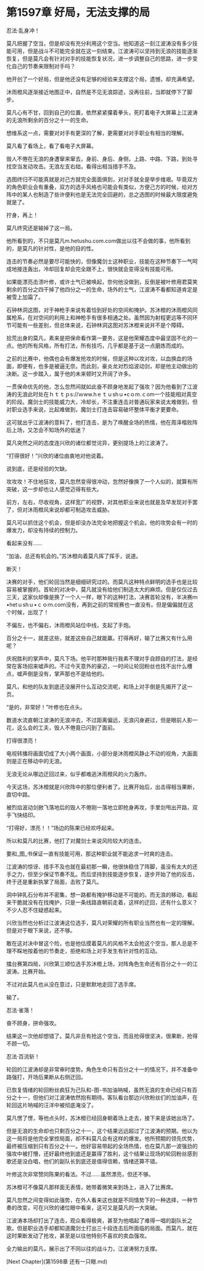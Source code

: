 # 第1597章 好局，无法支撑的局

忍法·乱身冲！

莫凡把握了空当，但是却没有充分利用这个空当。他知道这一刻江波涛没有多少技能可用，但是战斗不可能完全就在这一刻结束。江波涛可以坚持到无浪的技能逐渐恢复，但是莫凡会有针对对手的技能恢复状况，进一步调整自己的思路，进一步变化自己的节奏来限制对手吗？

他开创了一个好局，但是他还没有足够的经验来支撑这个局，遗憾，却充满希望。

沐雨橙风逐渐接近地图正中，自然是不见无浪踪迹，没再往前，当即就停下了脚步。

莫凡心有不甘，回到自己的位置，依然紧紧攥着拳头，死盯着电子大屏幕上江波涛的无浪所剩余的百分之十一的生命。

想维系这一点，需要对对手有更深的了解，更需要对对手职业有相当的理解。

莫凡看了看场上，看了看电子大屏幕。

毁人不倦在无浪的身遭窜来窜去，身前、身后、身侧，上路、中路、下路，到处寻找空当发动攻击。无浪左支右绌，看得出相当措手不及。

选图终归不可能真就是对己方就完全面面俱到，对对手就全是举步维艰。毕竟双方的角色职业会有重叠，双方的选手风格也可能会有类似，方便己方的时候，给对方阵中的某人也制造了些许便利也是无法完全回避的，总之选图的时候最大限度避免就是了。

拧身，再上！

莫凡终究还是输掉了这一局。

他所看到的，不只是莫凡m.hetushu.com.com做出以往不会做的事，他所看到的，是莫凡的针对性，是他的目的性。

连击的节奏必然是要尽可能快的，但像魔剑士这种职业，技能在这种节奏下一气呵成地接连轰出，冷却回复却会完全跟不上，很快就会变得没有技能可用。

如果能漂亮击溃叶修，或许士气已被唤起，奈何他没做到，反倒是被叶修用君莫笑剩余的百分之四干掉了他四分之一的生命，场外的士气，江波涛不看都知道肯定是被雪上加霜了。

石钟林洞这图，对于神枪手来说有着恰到好处的空间和掩护。苏沐橙的沐雨橙风同属枪系，在对空间的利用上和神枪手有很多相通之处。虽然因为射程更远等不同环节可能有一些差别，但总体来说，石钟林洞这图对苏沐橙来说并不是个障碍。

拾荒出身的莫凡，素来是把保命看作第一要务，这是他荣耀态度中最坚固不化的一点。他的所有风格，所有打法，所有技巧，几乎都是基于这一点磨炼而成的。

之前的比赛中，他偶也会有爆发抢攻的时候，但是这种以攻对攻，以血换血的场面，即便有，也多是被逼无奈。而此刻，豪炎龙对烈焰波动剑，却是他主动做出的决断。这一步踏入，属于他的未来顿时又开阔了许多。

一贯保命优先的他，怎么忽然间就如此奋不顾身地发起了强攻？因为他看到了江波涛的无浪此时处在ｈｔｔｐs://ｗww.hｅｔｕshｕ•cｏm.ｃom一个技能相对真空的阶段。魔剑士的技能威力大，冷却长，不注重连击对普通玩家来说太难做到，但对职业选手来说，比起难做到，魔剑士打连击容易破坏整体平衡才更要命。

这可就出乎江波涛的意料了，他打连击，是为了唤醒全场的热情，他在周泽楷败阵后上场，又怎会不知场外的低迷？

莫凡突然之间的态度连兴欣的诸位都觉诧异，更别提场上的江波涛了。

“打得很好！”兴欣的诸位由衷地对他说着。

说到底，还是经验的欠缺。

攻攻攻！不住地狂攻，莫凡忽然变得很冲动，忽然好像换了一个人似的，就算有所突破，这一步却也让人感觉迈得有些大。

前方，左右，尽收视角，这样宽广的视野，对其他职业来说也就是及早发现对手罢了，但对沐雨橙风来说却都可制造攻击威胁。

莫凡可以抓住这个机会，但是却没办法完全地把握这个机会。他的攻势会有一时的爆发力，却没有持续的控制力。

看起来没有……

“加油，总还有机会的。”苏沐橙向着莫凡挥了挥手，说道。

断灭！

决赛的对手，他们轮回当然是细细研究过的。而莫凡这种特点鲜明的选手也是比较容易被掌握的。首轮的对决中，莫凡就没有给他们制造太大的麻烦。但是仅仅过去三天，这家伙却像是换了一个人一样，眼下的这种打法，决赛首轮没有，半决赛ｍ•hetｕshｕ•ｃｏｍ.coｍ没有，再到之前的常规赛也一直没有。但是偏偏就在这个时候，出现了！

不偏左，也不偏右，沐雨橙风站位中线，支起了手炮。

百分之十一，就差这些，就差这些自己就能赢。打得再好，输了比赛又有什么用呢？

庆祝胜利的掌声中，莫凡下场。他平时那种我行我素不理对手自顾自的打法，是经常在客场招来嘘声的。不过今天意外的豪迈，一时间让轮回粉丝也找不出什么槽点，嘘声倒是没有，掌声那也不是给他的。

莫凡，和他的队友到底还没展开什么互动交流呢，和场上对手倒是先揭开了这一页。

“是的，非常好！”叶修也在点头。

数道水流直朝江波涛的无浪冲去，不过距离偏远，无浪闪身避过，但是眼前人影一花，这么会的工夫，毁人不倦竟已闪到了面前。

打得很漂亮！

电视转播将画面切成了大小两个画面，小部分是沐雨橙风静止不动的视角，大画面则是正在移动中的无浪。

无浪无论从哪边迂回过来，似乎都难逃沐雨橙风的火力轰炸。

今天这场，苏沐橙就是兴欣阵中的那位便利者了。比赛开始后，出击得相当果断，直切中路。

被烈焰波动剑掀飞落地后的毁人不倦刚一落地立即抢身再攻，手里剑甩出开路，双手飞快结印。

“打得好，漂亮！！”场边的陈果已经欢呼起来。

所以和莫凡的比赛，他打了对魔剑士来说风险较大的连击。

要和_图_书保证一直有技能可用，那这种职业就不能追求一时爽的连击。

江波涛的惊讶、措手不及也就在最初那一瞬，他很快稳住了阵脚，虽没有太大的还手之力，但至少保证节奏不乱。而后坚持到技能逐步恢复，逐步开始了他的反击，终于还是重新执掌了局面，击败了莫凡。

洞中钟乳石分布并不密集，想一路都有掩护移动是不可能的。而无浪的移动，看起来干脆就没有在找掩护，只是一条线路直朝前走着，这样的迂回，还有什么意义？不少人忍不住疑惑起来。

兴欣当然也分析过江波涛这位选手，莫凡对荣耀的所有职业当然也有一定的理解。但是对于眼下来说，还不够。

敢在这对决中冒这个险，也是他估摸着莫凡的风格不太会抢这个空当，那人总是不理不睬地按着他的节奏走，拒绝和场上对手发生有针对性的互动。

擂台赛第四局，兴欣第三顺位选手苏沐橙上场，对阵角色生命还有百分之十一的江波涛。比赛开始。

不过对此莫凡也从没在意过，只是默默地走回了选手席。

输了。

忍法·雀落！

奋不顾身，拼命强攻。

结果这一次他却想错了。莫凡非旦有抢这个空当，而且抢得很坚决，很果断，抢得不顾一切。

忍法·百流斩！

轮回的江波涛却是非常审时度势。角色生命只有百分之十一的情况下，并不准备中路强打，开场后果断从右侧迂回。

已恢复情绪的轮回粉丝疯狂为己队和-图-书加油呐喊，虽然无浪的生命已经只有百分之十一，但他们对江波涛依然抱有期待。客队看台那边兴欣粉丝们的加油声，在轮回这片呐喊的汪洋中被彻底淹没了。

莫凡愣了愣，等他点头时，苏沐橙已经回身朝着场上走去，接下来是该她出场了。

但是无浪的生命却也只剩百分之十一，这个结果远远超过了江波涛的预期。他以为这一局将是他完全掌控局面，却不料莫凡会有这样的爆发。他所预期的领先优势，最终被压缩到只有百分之十一。他好容易带起的全场热情，也在莫凡那一波强劲的强攻中被打懵，还好最终他到底还是赢得了胜利，这个结果让现场的轮回粉丝感到歌还是没白唱，他们的副队长到底还是值得信赖，情绪还算不错。

叶修这次非常赞同陈果的看法。不过……虽然漂亮，但还不够。

苏沐橙可不像莫凡那样面无表情，她带着微笑来到场上，进入了比赛席。

莫凡忽然之间变得如此强势，在外人看来这也就是不同情势下的一种选择，一种节奏的改变，可在兴欣的诸位眼中看来，这可又是莫凡的一大突破。

江波涛本场却打出了连击，观众看得极爽，甚至为他唱起了难得一唱的副队长之歌。但是职业选手却都知道魔剑士打出三十段连击后所面临的局面。而莫凡，就在这时果断发动了抢攻，甚至是以往他特别不喜欢的卖血强攻。

全力输出的莫凡，展示出了不同以往的战斗力，江波涛努力支撑。



[Next Chapter](第1598章 还有一只眼.md)